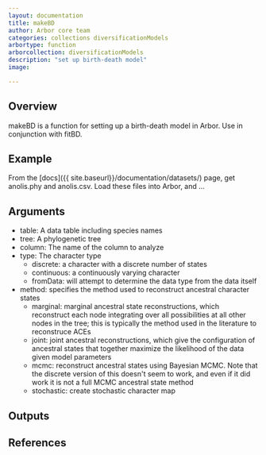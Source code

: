 ```yaml
---
layout: documentation
title: makeBD
author: Arbor core team
categories: collections diversificationModels
arbortype: function
arborcollection: diversificationModels
description: "set up birth-death model"
image:

---
```


## Overview

makeBD is a function for setting up a birth-death model in Arbor. Use in conjunction with fitBD.

## Example

From the [docs]({{ site.baseurl}}/documentation/datasets/) page, get anolis.phy and anolis.csv.
Load these files into Arbor, and ...

## Arguments
- table: A data table including species names
- tree: A phylogenetic tree
- column: The name of the column to analyze
- type: The character type
  - discrete: a character with a discrete number of states
  - continuous: a continuously varying character
  - fromData: will attempt to determine the data type from the data itself
- method: specifies the method used to reconstruct ancestral character states
  - marginal: marginal ancestral state reconstructions, which reconstruct each node integrating over all possibilities at all other nodes in the tree; this is typically the method used in the literature to reconstruce ACEs
  - joint: joint ancestral reconstructions, which give the configuration of ancestral states that together maximize the likelihood of the data given model parameters
  - mcmc: reconstruct ancestral states using Bayesian MCMC. Note that the discrete version of this doesn't seem to work, and even if it did work it is not a full MCMC ancestral state method
  - stochastic: create stochastic character map

## Outputs


## References
